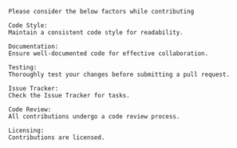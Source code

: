     Please consider the below factors while contributing
    
    Code Style:
    Maintain a consistent code style for readability.
    
    Documentation:
    Ensure well-documented code for effective collaboration.
    
    Testing:
    Thoroughly test your changes before submitting a pull request.
    
    Issue Tracker:
    Check the Issue Tracker for tasks.
    
    Code Review:
    All contributions undergo a code review process.
    
    Licensing:
    Contributions are licensed.
    
